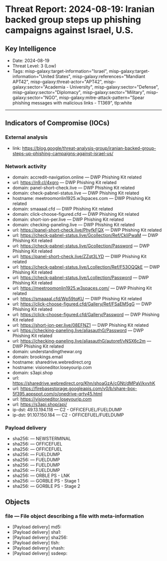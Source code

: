 # Threat Report: 2024-08-19: Iranian backed group steps up phishing campaigns against Israel, U.S.


## Key Intelligence
* Date: 2024-08-19
* Threat Level: 3 (Low)
* Tags: misp-galaxy:target-information="Israel", misp-galaxy:target-information="United States", misp-galaxy:references="Mandiant APT42", misp-galaxy:threat-actor="APT42", misp-galaxy:sector="Academia - University", misp-galaxy:sector="Defense", misp-galaxy:sector="Diplomacy", misp-galaxy:sector="Military", misp-galaxy:sector="NGO", misp-galaxy:mitre-attack-pattern="Spear phishing messages with malicious links - T1369", tlp:white

---

## Indicators of Compromise (IOCs)
### External analysis
* link: https://blog.google/threat-analysis-group/iranian-backed-group-steps-up-phishing-campaigns-against-israel-us/

### Network activity
* domain: accredit-navigation.online — DWP Phishing Kit related
* url: https://n9.cl/4xgro — DWP Phishing Kit related
* domain: panel-short-check.live — DWP Phishing Kit related
* domain: check-pabnel-status.live — DWP Phishing Kit related
* hostname: meetroomonlin1925.w3spaces.com — DWP Phishing Kit related
* domain: smaaaal.cfd — DWP Phishing Kit related
* domain: click-choose-figured.cfd — DWP Phishing Kit related
* domain: short-ion-per.live — DWP Phishing Kit related
* domain: checking-paneling.live — DWP Phishing Kit related
* url: https://panel-short-check.live/PhyfkFQX — DWP Phishing Kit related
* url: https://check-pabnel-status.live/Gcollection/Ref/CkliPwaM — DWP Phishing Kit related
* url: https://check-pabnel-status.live/Gcollection/Password — DWP Phishing Kit related
* url: https://panel-short-check.live/ZZqt3LYD — DWP Phishing Kit related
* url: https://check-pabnel-status.live/Lcollection/Ref/F53OQQkE — DWP Phishing Kit related
* url: https://check-pabnel-status.live/Lcollection/Password — DWP Phishing Kit related
* url: https://meetroomonlin1925.w3spaces.com/ — DWP Phishing Kit related
* url: https://smaaaal.cfd/Wp59tqKU — DWP Phishing Kit related
* url: https://click-choose-figured.cfd/Gallery/Ref/FSaEM5gG — DWP Phishing Kit related
* url: https://click-choose-figured.cfd/Gallery/Password — DWP Phishing Kit related
* url: https://short-ion-per.live/08EFNZ1 — DWP Phishing Kit related
* url: https://checking-paneling.live/aliasauthG/Password — DWP Phishing Kit related
* url: https://checking-paneling.live/aliasauthG/autoref/vNSX6c2m — DWP Phishing Kit related
* domain: understandingthewar.org
* domain: brookings.email
* hostname: sharedrive.webredirect.org
* hostname: visioneditor.loseyourip.com
* domain: s3api.shop
* url: https://sharedrive.webredirect.org/Khn/shoaGzA/cGNt/dMPaV/kvvhK
* url: https://firebasestorage.googleapis.com/v0/b/share-box-5f395.appspot.com/o/onedrive-qrty45.html
* url: https://visioneditor.loseyourip.com
* url: https://s3api.shop/api/
* ip-dst: 49.13.194.118 — C2 - OFFICEFUEL/FUELDUMP
* ip-dst: 91.107.150.184 — C2 - OFFICEFUEL/FUELDUMP

### Payload delivery
* sha256: <sha256> — NEWSTERMINAL
* sha256: <sha256> — OFFICEFUEL
* sha256: <sha256> — OFFICEFUEL
* sha256: <sha256> — FUELDUMP
* sha256: <sha256> — FUELDUMP
* sha256: <sha256> — FUELDUMP
* sha256: <sha256> — FUELDUMP
* sha256: <sha256> — ORBLE PS - LNK
* sha256: <sha256> — GORBLE PS - Stage 1
* sha256: <sha256> — GORBLE PS - Stage 2

## Objects
### file — File object describing a file with meta-information
* [Payload delivery] md5: <md5>
* [Payload delivery] sha1: <sha1>
* [Payload delivery] sha256: <sha256>
* [Payload delivery] tlsh: <tlsh>
* [Payload delivery] vhash: <vhash>
* [Payload delivery] ssdeep: <ssdeep>

